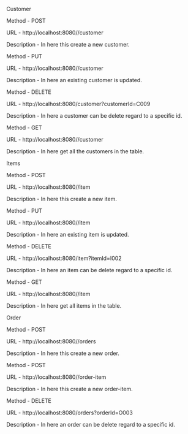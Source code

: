 Customer

Method - POST 

URL - http://localhost:8080//customer

Description - In here this create a new customer.

Method - PUT 

URL - http://localhost:8080//customer

Description - In here an existing customer is updated.

Method - DELETE 

URL - http://localhost:8080/customer?customerId=C009

Description - In here a customer can be delete regard to a specific id.

Method - GET 

URL - http://localhost:8080//customer

Description - In here get all the customers in the table.

Items 

Method - POST 

URL - http://localhost:8080//item

Description -  In here this create a new item.

Method - PUT

URL - http://localhost:8080//item

Description - In here an existing item is updated.

Method - DELETE

URL - http://localhost:8080/item?itemId=I002

Description - In here an item can be delete regard to a specific id.

Method - GET

URL - http://localhost:8080//item

Description - In here get all items in the table.

Order

Method - POST

URL - http://localhost:8080//orders

Description - In here this create a new order.

Method - POST

URL - http://localhost:8080//order-item

Description - In here this create a new order-item.

Method - DELETE

URL - http://localhost:8080/orders?orderId=O003

Description - In here an order can be delete regard to a specific id.

